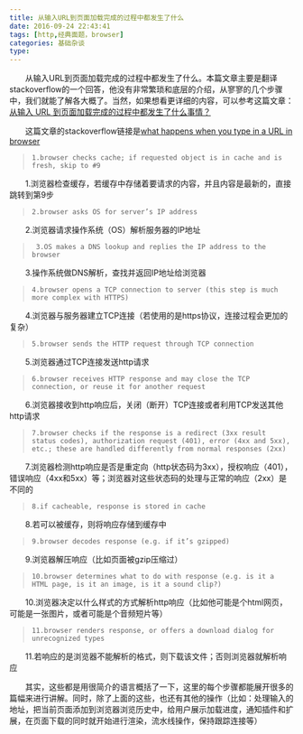 ```yaml
---
title: 从输入URL到页面加载完成的过程中都发生了什么
date: 2016-09-24 22:43:41
tags: [http,经典面题，browser]
categories: 基础杂谈
type:
---
```

&emsp;&emsp;从输入URL到页面加载完成的过程中都发生了什么。本篇文章主要是翻译stackoverflow的一个回答，他没有非常繁琐和底层的介绍，从寥寥的几个步骤中，我们就能了解各大概了。当然，如果想看更详细的内容，可以参考这篇文章：[从输入 URL 到页面加载完成的过程中都发生了什么事情？](http://fex.baidu.com/blog/2014/05/what-happen/)

&emsp;&emsp;这篇文章的stackoverflow链接是[what happens when you type in a URL in browser](http://stackoverflow.com/questions/2092527/what-happens-when-you-type-in-a-url-in-browser)

> `1.browser checks cache; if requested object is in cache and is fresh, skip to #9`

&emsp;&emsp;1.浏览器检查缓存，若缓存中存储着要请求的内容，并且内容是最新的，直接跳转到第9步
<!--more-->
>`2.browser asks OS for server’s IP address`

&emsp;&emsp;2.浏览器请求操作系统（OS）解析服务器的IP地址

>` 3.OS makes a DNS lookup and replies the IP address to the browser`

&emsp;&emsp;3.操作系统做DNS解析，查找并返回IP地址给浏览器

> `4.browser opens a TCP connection to server (this step is much more complex with HTTPS)`

&emsp;&emsp;4.浏览器与服务器建立TCP连接（若使用的是https协议，连接过程会更加的复杂）

> `5.browser sends the HTTP request through TCP connection`

&emsp;&emsp;5.浏览器通过TCP连接发送http请求

> `6.browser receives HTTP response and may close the TCP connection, or reuse it for another request`

&emsp;&emsp;6.浏览器接收到http响应后，关闭（断开）TCP连接或者利用TCP发送其他http请求

> `7.browser checks if the response is a redirect (3xx result status codes), authorization request (401), error (4xx and 5xx), etc.; these are handled differently from normal responses (2xx)`

&emsp;&emsp;7.浏览器检测http响应是否是重定向（http状态码为3xx），授权响应（401），错误响应（4xx和5xx）等；浏览器对这些状态码的处理与正常的响应（2xx）是不同的

> `8.if cacheable, response is stored in cache`

&emsp;&emsp;8.若可以被缓存，则将响应存储到缓存中

> `9.browser decodes response (e.g. if it’s gzipped)`

&emsp;&emsp;9.浏览器解压响应（比如页面被gzip压缩过）

> `10.browser determines what to do with response (e.g. is it a HTML page, is it an image, is it a sound clip?)`

&emsp;&emsp;10.浏览器决定以什么样式的方式解析http响应（比如他可能是个html网页，可能是一张图片，或者可能是个音频短片等）

> `11.browser renders response, or offers a download dialog for unrecognized types`

&emsp;&emsp;11.若响应的是浏览器不能解析的格式，则下载该文件；否则浏览器就解析响应

&emsp;&emsp;其实，这些都是用很简介的语言概括了一下，这里的每个步骤都能展开很多的篇幅来进行讲解。同时，除了上面的这些，也还有其他的操作（比如：处理输入的地址，把当前页面添加到浏览器浏览历史中，给用户展示加载进度，通知插件和扩展，在页面下载的同时就开始进行渲染，流水线操作，保持跟踪连接等）